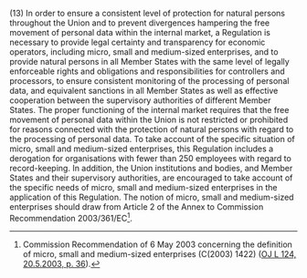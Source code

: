 (13) In order to ensure a consistent level of protection for natural persons throughout the Union and to prevent divergences hampering the free movement of personal data within the internal market, a Regulation is necessary to provide legal certainty and transparency for economic operators, including micro, small and medium-sized enterprises, and to provide natural persons in all Member States with the same level of legally enforceable rights and obligations and responsibilities for controllers and processors, to ensure consistent monitoring of the processing of personal data, and equivalent sanctions in all Member States as well as effective cooperation between the supervisory authorities of different Member States. The proper functioning of the internal market requires that the free movement of personal data within the Union is not restricted or prohibited for reasons connected with the protection of natural persons with regard to the processing of personal data. To take account of the specific situation of micro, small and medium-sized enterprises, this Regulation includes a derogation for organisations with fewer than 250 employees with regard to record-keeping. In addition, the Union institutions and bodies, and Member States and their supervisory authorities, are encouraged to take account of the specific needs of micro, small and medium-sized enterprises in the application of this Regulation. The notion of micro, small and medium-sized enterprises should draw from Article 2 of the Annex to Commission Recommendation 2003/361/EC[^5].

[^5]:  Commission Recommendation of 6 May 2003 concerning the definition of micro, small and medium-sized enterprises (C(2003) 1422) ([OJ L 124, 20.5.2003, p. 36](https://eur-lex.europa.eu/legal-content/EN/AUTO/?uri=OJ:L:2003:124:TOC)).
